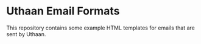 # Uthaan Email Formats
This repository contains some example HTML templates for emails that are sent by Uthaan.
